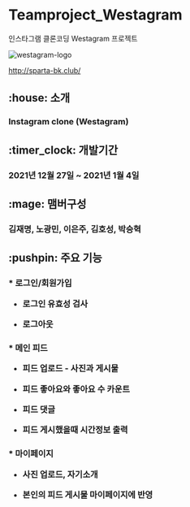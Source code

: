 # Teamproject_Westagram
인스타그램 클론코딩 Westagram 프로젝트

![westagram-logo](https://user-images.githubusercontent.com/75291546/148011020-89d0bf96-66ff-4ee6-a211-42886cdd7fd3.jpg)


http://sparta-bk.club/


<h2> :house: 소개


<h3>Instagram clone (Westagram)



<h2> :timer_clock: 개발기간


<h3>2021년 12월 27일 ~ 2021년 1월 4일


<h2>:mage: 맴버구성


<h3>김재명, 노광민, 이은주, 김호성, 박승혁


<h2> :pushpin: 주요 기능


<h3>* 로그인/회원가입 
  
  * 로그인 유효성 검사
  
  * 로그아웃


<h3>* 메인 피드
  
  * 피드 업로드 - 사진과 게시물
 
  * 피드 좋아요와 좋아요 수 카운트
  
  * 피드 댓글
  
  * 피드 게시했을때 시간정보 출력


<h3>* 마이페이지 
  
  * 사진 업로드, 자기소개 
  
  * 본인의 피드 게시물 마이페이지에 반영 
